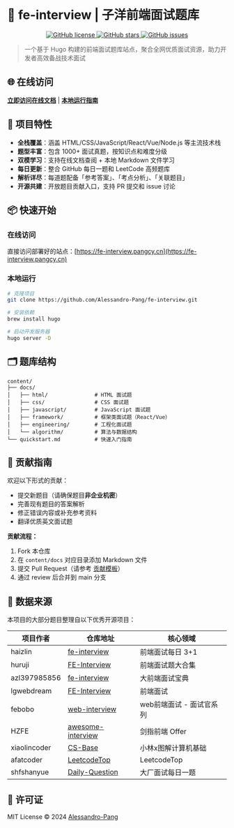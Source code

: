 <!--
 * @Author: zi.yang
 * @Date: 2025-03-03 11:32:10
 * @LastEditors: zi.yang
 * @LastEditTime: 2025-03-03 18:49:32
 * @Description:
 * @FilePath: /fe-interview/README.md
-->
# 🚀 fe-interview | 子洋前端面试题库

<div align="center">
  <a href="https://github.com/Alessandro-Pang/fe-interview">
    <img alt="GitHub license" src="https://img.shields.io/github/license/Alessandro-Pang/fe-interview">
  </a>
    <a href="https://github.com/Alessandro-Pang/fe-interview/stargazers">
    <img alt="GitHub stars" src="https://img.shields.io/github/stars/Alessandro-Pang/fe-interview">
  </a>
  <a href="https://github.com/Alessandro-Pang/fe-interview/issues">
    <img alt="GitHub issues" src="https://img.shields.io/github/issues/Alessandro-Pang/fe-interview">
  </a>
</div>

> 一个基于 Hugo 构建的前端面试题库站点，聚合全网优质面试资源，助力开发者高效备战技术面试

## 🌐 在线访问

**[立即访问在线文档](https://fe-interview.pangcy.cn)** | **[本地运行指南](#本地运行)**

## 🎯 项目特性

- **全栈覆盖**：涵盖 HTML/CSS/JavaScript/React/Vue/Node.js 等主流技术栈
- **题型丰富**：包含 1000+ 面试真题，按知识点和难度分级
- **双模学习**：支持在线文档查阅 + 本地 Markdown 文件学习
- **每日更新**：整合 GitHub 每日一题和 LeetCode 高频题库
- **解析详尽**：每道题配备「参考答案」、「考点分析」、「关联题目」
- **开源共建**：开放题目贡献入口，支持 PR 提交和 issue 讨论

## 📦 快速开始

### 在线访问

直接访问部署好的站点：[https://fe-interview.pangcy.cn](https://fe-interview.pangcy.cn)

### 本地运行

```bash
# 克隆项目
git clone https://github.com/Alessandro-Pang/fe-interview.git

# 安装依赖
brew install hugo

# 启动开发服务器
hugo server -D
```

## 🗂 题库结构

```text
content/
├── docs/
│   ├── html/               # HTML 面试题
│   ├── css/                # CSS 面试题
│   ├── javascript/         # JavaScript 面试题
│   ├── framework/          # 框架类面试题（React/Vue）
│   ├── engineering/        # 工程化面试题
│   └── algorithm/          # 算法与数据结构
└── quickstart.md           # 快速入门指南
```

## 🤝 贡献指南

欢迎以下形式的贡献：

- 提交新题目（请确保题目**非企业机密**）
- 完善现有题目的答案解析
- 修正错误内容或补充参考资料
- 翻译优质英文面试题

**贡献流程：**

1. Fork 本仓库
2. 在 `content/docs` 对应目录添加 Markdown 文件
3. 提交 Pull Request（请参考 [贡献模板](.github/PULL_REQUEST_TEMPLATE.md)）
4. 通过 review 后合并到 main 分支

## 🙏 数据来源

本项目的大部分题目整理自以下优秀开源项目：

| 项目作者 | 仓库地址 | 核心领域 |
|---------|---------|---------|
| haizlin | [fe-interview](https://github.com/haizlin/fe-interview) | 前端面试每日 3+1 |
| huruji | [FE-Interview](https://github.com/huruji/FE-Interview) | 前端面试题大合集 |
| azl397985856 | [fe-interview](https://github.com/azl397985856/fe-interview) | 大前端面试宝典 |
| lgwebdream | [FE-Interview](https://github.com/lgwebdream/FE-Interview) | 前端面试 |
| febobo | [web-interview](https://github.com/febobo/web-interview) | web前端面试 - 面试官系列 |
| HZFE | [awesome-interview](https://github.com/HZFE/awesome-interview) | 剑指前端 Offer |
| xiaolincoder | [CS-Base](https://github.com/xiaolincoder/CS-Base) | 小林x图解计算机基础 |
| afatcoder | [LeetcodeTop](https://github.com/afatcoder/LeetcodeTop) | LeetcodeTop |
| shfshanyue | [Daily-Question](https://github.com/shfshanyue/Daily-Question) | 大厂面试每日一题 |

## 📄 许可证

MIT License © 2024 [Alessandro-Pang](https://github.com/Alessandro-Pang)
